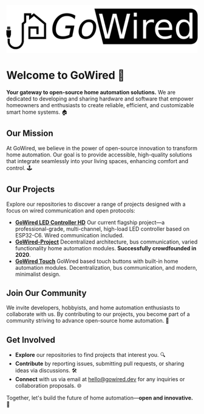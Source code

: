 ![GoWired logo](https://github.com/GoWired/.github/blob/master/images/logo-white-background.png)
# Welcome to **GoWired** 👋

**Your gateway to open-source home automation solutions.** We are dedicated to developing and sharing hardware and software that empower homeowners and enthusiasts to create reliable, efficient, and customizable smart home systems. 🏠

## **Our Mission** 
At GoWired, we believe in the power of open-source innovation to transform home automation. Our goal is to provide accessible, high-quality solutions that integrate seamlessly into your living spaces, enhancing comfort and control. 🕹️

## **Our Projects** 
Explore our repositories to discover a range of projects designed with a focus on wired communication and open protocols: 
- **[GoWired LED Controller HD](https://github.com/GoWired/LED-Controller-HD)** Our current flagship project—a professional-grade, multi-channel, high-load LED controller based on ESP32-C6. Wired communication included.
- **[GoWired-Project](https://github.com/GoWired/GoWired-Project)** Decentralized architecture, bus communication, varied functionality home automation modules. **Successfully crowdfounded in 2020**.
- **[GoWired Touch](https://github.com/GoWired/Touch)** GoWired based touch buttons with built-in home automation modules. Decentralization, bus communication, and modern, minimalist design.

## **Join Our Community** 
We invite developers, hobbyists, and home automation enthusiasts to collaborate with us. By contributing to our projects, you become part of a community striving to advance open-source home automation. 🤝

## **Get Involved** 
- **Explore** our repositories to find projects that interest you. 🔍
- **Contribute** by reporting issues, submitting pull requests, or sharing ideas via discussions. 🛠️
- **Connect** with us via email at [hello@gowired.dev](mailto:hello@gowired.dev) for any inquiries or collaboration proposals. 🌐

Together, let's build the future of home automation—**open and innovative.** 🚀

<!--

**Here are some ideas to get you started:**

🙋‍♀️ A short introduction - what is your organization all about?
🌈 Contribution guidelines - how can the community get involved?
👩‍💻 Useful resources - where can the community find your docs? Is there anything else the community should know?
🍿 Fun facts - what does your team eat for breakfast?
🧙 Remember, you can do mighty things with the power of [Markdown](https://docs.github.com/github/writing-on-github/getting-started-with-writing-and-formatting-on-github/basic-writing-and-formatting-syntax)
-->

